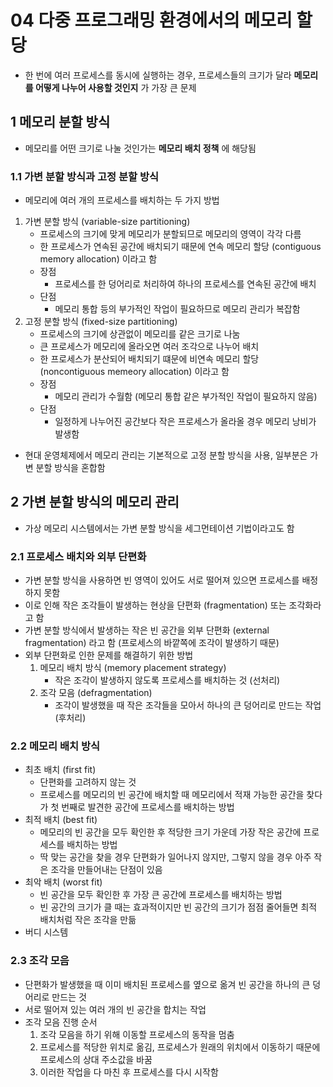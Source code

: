 # 04 다중 프로그래밍 환경에서의 메모리 할당
- 한 번에 여러 프로세스를 동시에 실행하는 경우, 프로세스들의 크기가 달라 __메모리를 어떻게 나누어 사용할 것인지__ 가 가장 큰 문제

## 1 메모리 분할 방식
- 메모리를 어떤 크기로 나눌 것인가는 __메모리 배치 정책__ 에 해당됨

### 1.1 가변 분할 방식과 고정 분할 방식
- 메모리에 여러 개의 프로세스를 배치하는 두 가지 방법
1. 가변 분할 방식 (variable-size partitioning)
    - 프로세스의 크기에 맞게 메모리가 분할되므로 메모리의 영역이 각각 다름
    - 한 프로세스가 연속된 공간에 배치되기 때문에 연속 메모리 할당 (contiguous memory allocation) 이라고 함
    - 장점
        - 프로세스를 한 덩어리로 처리하여 하나의 프로세스를 연속된 공간에 배치
    - 단점
        - 메모리 통합 등의 부가적인 작업이 필요하므로 메모리 관리가 복잡함
2. 고정 분할 방식 (fixed-size partitioning)
    - 프로세스의 크기에 상관없이 메모리를 같은 크기로 나눔
    - 큰 프로세스가 메모리에 올라오면 여러 조각으로 나누어 배치
    - 한 프로세스가 분산되어 배치되기 떄문에 비연속 메모리 할당 (noncontiguous memeory allocation) 이라고 함
    - 장점
        - 메모리 관리가 수월함 (메모리 통합 같은 부가적인 작업이 필요하지 않음)
    - 단점
        - 일정하게 나누어진 공간보다 작은 프로세스가 올라올 경우 메모리 낭비가 발생함
- 현대 운영체제에서 메모리 관리는 기본적으로 고정 분할 방식을 사용, 일부분은 가변 분할 방식을 혼합함

## 2 가변 분할 방식의 메모리 관리
- 가상 메모리 시스템에서는 가변 분할 방식을 세그먼테이션 기법이라고도 함

### 2.1 프로세스 배치와 외부 단편화
- 가변 분할 방식을 사용하면 빈 영역이 있어도 서로 떨어져 있으면 프로세스를 배정하지 못함
- 이로 인해 작은 조각들이 발생하는 현상을 단편화 (fragmentation) 또는 조각화라고 함
- 가변 분할 방식에서 발생하는 작은 빈 공간을 외부 단편화 (external fragmentation) 라고 함 (프로세스의 바깥쪽에 조각이 발생하기 때문)
- 외부 단편화로 인한 문제를 해결하기 위한 방법
    1. 메모리 배치 방식 (memory placement strategy)
        - 작은 조각이 발생하지 않도록 프로세스를 배치하는 것 (선처리)
    2. 조각 모음 (defragmentation)
        - 조각이 발생했을 때 작은 조각들을 모아서 하나의 큰 덩어리로 만드는 작업 (후처리)

### 2.2 메모리 배치 방식
- 최초 배치 (first fit)
    - 단편화를 고려하지 않는 것
    - 프로세스를 메모리의 빈 공간에 배치할 때 메모리에서 적재 가능한 공간을 찾다가 첫 번째로 발견한 공간에 프로세스를 배치하는 방법
- 최적 배치 (best fit)
    - 메모리의 빈 공간을 모두 확인한 후 적당한 크기 가운데 가장 작은 공간에 프로세스를 배치하는 방법
    - 딱 맞는 공간을 찾을 경우 단편화가 일어나지 않지만, 그렇지 않을 경우 아주 작은 조각을 만들어내는 단점이 있음
- 최악 배치 (worst fit)
    - 빈 공간을 모두 확인한 후 가장 큰 공간에 프로세스를 배치하는 방법
    - 빈 공간의 크기가 클 때는 효과적이지만 빈 공간의 크기가 점점 줄어들면 최적 배치처럼 작은 조각을 만듦
- 버디 시스템

### 2.3 조각 모음
- 단편화가 발생했을 때 이미 배치된 프로세스를 옆으로 옮겨 빈 공간을 하나의 큰 덩어리로 만드는 것
- 서로 떨어져 있는 여러 개의 빈 공간을 합치는 작업
- 조각 모음 진행 순서
    1. 조각 모음을 하기 위해 이동할 프로세스의 동작을 멈춤
    2. 프로세스를 적당한 위치로 옮김, 프로세스가 원래의 위치에서 이동하기 때문에 프로세스의 상대 주소값을 바꿈
    3. 이러한 작업을 다 마친 후 프로세스를 다시 시작함